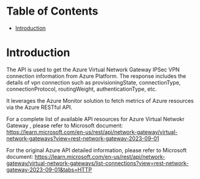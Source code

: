 # Table of Contents
- [Introduction](#introduction)


# Introduction <a name="introduction"></a>
The API is used to get the Azure Virtual Network Gateway IPSec VPN connection information from Azure Platform. 
The response includes the details of vpn connection such as provisioningState, connectionType, connectionProtocol, routingWeight, authenticationType, etc.

It leverages the Azure Monitor solution to fetch metrics of Azure resources via the Azure RESTful API. 

For a complete list of available API resources for Azure Virtual Netwokr Gateway , please refer to Microsoft document: https://learn.microsoft.com/en-us/rest/api/network-gateway/virtual-network-gateways?view=rest-network-gateway-2023-09-01

For the original Azure API detailed information, please refer to Microsoft document: https://learn.microsoft.com/en-us/rest/api/network-gateway/virtual-network-gateways/list-connections?view=rest-network-gateway-2023-09-01&tabs=HTTP
